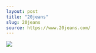 ```yaml
---
layout: post
title: "20jeans"
slug: 20jeans
source: https://www.20jeans.com/
---
```


<img src="{{ site.url }}/assets/img/screenshots/20jeans.jpg">
